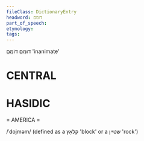 ```yaml
---
fileClass: DictionaryEntry
headword: דומם
part_of_speech: 
etymology: 
tags: 
---
```

דומם
דּוֹמֵם
'inanimate'

CENTRAL
========

HASIDIC
=======
= AMERICA = 

/ˈdojməm/ (defined as a קלאָץ 'block' or a שטיין 'rock')